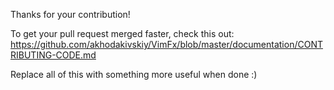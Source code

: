 Thanks for your contribution!

To get your pull request merged faster, check this out:
https://github.com/akhodakivskiy/VimFx/blob/master/documentation/CONTRIBUTING-CODE.md

Replace all of this with something more useful when done :)